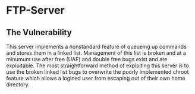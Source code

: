 # FTP-Server

## The Vulnerability

This server implements a nonstandard feature of queueing up commands and stores them in a linked list. Management of this list is broken and at a minumum use after free (UAF) and double free bugs exist and are exploitable. The most straightforward method of exploiting this server is to use the broken linked list bugs to overwrite the poorly implemented chroot feature which allows a logined user from escaping out of their own home directory.
